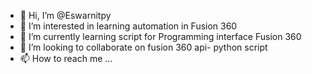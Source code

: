 - 👋 Hi, I’m @Eswarnitpy
- 👀 I’m interested in learning automation in Fusion 360
- 🌱 I’m currently learning script for Programming interface Fusion 360
- 💞️ I’m looking to collaborate on fusion 360 api- python script 
- 📫 How to reach me ...

<!---
Eswarnitpy/Eswarnitpy is a ✨ special ✨ repository because its `README.md` (this file) appears on your GitHub profile.
You can click the Preview link to take a look at your changes.
--->
